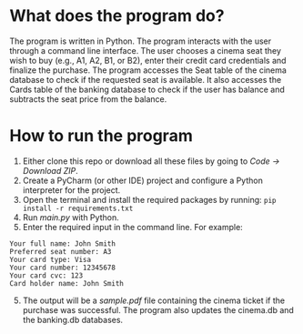 
# What does the program do?
The program is written in Python. The program interacts with the user through a command line interface.
The user chooses a cinema seat they wish to buy (e.g., A1, A2, B1, or B2), enter their credit card credentials 
and finalize the purchase. The program accesses the Seat table of the cinema database to check
if the requested seat is available. It also accesses the Cards table of the banking database to check 
if the user has balance and subtracts the seat price from the balance.
# How to run the program
1. Either clone this repo or download all these files by going to _Code -> Download ZIP_.
2. Create a PyCharm (or other IDE) project and configure a Python interpreter for the project.
3. Open the terminal and install the required packages by running:
   `pip install -r requirements.txt`
3. Run _main.py_ with Python.
4. Enter the required input in the command line. For example:
```
Your full name: John Smith
Preferred seat number: A3
Your card type: Visa
Your card number: 12345678
Your card cvc: 123
Card holder name: John Smith
```
5. The output will be a _sample.pdf_ file containing the cinema ticket if the purchase was successful. 
   The program also updates the cinema.db and the banking.db databases.
